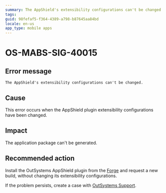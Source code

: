 ```yaml
---
summary: The AppShield's extensibility configurations can't be changed.
tags:
guid: 98fefaf5-f364-4389-a798-b87645aa84bd
locale: en-us
app_type: mobile apps
---
```


# OS-MABS-SIG-40015

## Error message

`The AppShield's extensibility configurations can't be changed.`

## Cause

This error occurs when the AppShield plugin extensibility configurations have been changed.

## Impact

The application package can't be generated.

## Recommended action

Install the OutSystems AppShield plugin from the [Forge](https://www.outsystems.com/forge/component-overview/9379/outsystems-appshield) and request a new build, without changing its extensibility configurations.

If the problem persists, create a case with [OutSystems Support](https://success.outsystems.com/Support).
